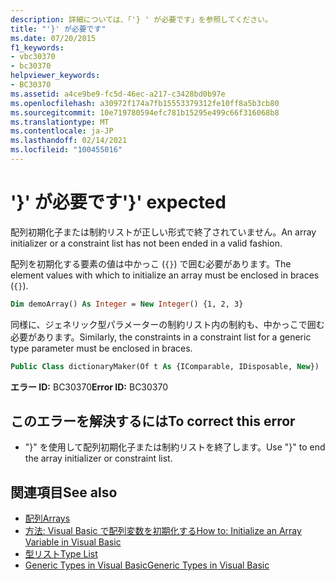 ```yaml
---
description: 詳細については、「'} ' が必要です」を参照してください。
title: "'}' が必要です"
ms.date: 07/20/2015
f1_keywords:
- vbc30370
- bc30370
helpviewer_keywords:
- BC30370
ms.assetid: a4ce9be9-fc5d-46ec-a217-c3428bd0b97e
ms.openlocfilehash: a30972f174a7fb15553379312fe10ff8a5b3cb80
ms.sourcegitcommit: 10e719780594efc781b15295e499c66f316068b8
ms.translationtype: MT
ms.contentlocale: ja-JP
ms.lasthandoff: 02/14/2021
ms.locfileid: "100455016"
---
```

# <a name="-expected"></a><span data-ttu-id="be92b-103">'}' が必要です</span><span class="sxs-lookup"><span data-stu-id="be92b-103">'}' expected</span></span>

<span data-ttu-id="be92b-104">配列初期化子または制約リストが正しい形式で終了されていません。</span><span class="sxs-lookup"><span data-stu-id="be92b-104">An array initializer or a constraint list has not been ended in a valid fashion.</span></span>

<span data-ttu-id="be92b-105">配列を初期化する要素の値は中かっこ (`{}`) で囲む必要があります。</span><span class="sxs-lookup"><span data-stu-id="be92b-105">The element values with which to initialize an array must be enclosed in braces (`{}`).</span></span>

```vb
Dim demoArray() As Integer = New Integer() {1, 2, 3}
```

<span data-ttu-id="be92b-106">同様に、ジェネリック型パラメーターの制約リスト内の制約も、中かっこで囲む必要があります。</span><span class="sxs-lookup"><span data-stu-id="be92b-106">Similarly, the constraints in a constraint list for a generic type parameter must be enclosed in braces.</span></span>

```vb
Public Class dictionaryMaker(Of t As {IComparable, IDisposable, New})
```

<span data-ttu-id="be92b-107">**エラー ID:** BC30370</span><span class="sxs-lookup"><span data-stu-id="be92b-107">**Error ID:** BC30370</span></span>

## <a name="to-correct-this-error"></a><span data-ttu-id="be92b-108">このエラーを解決するには</span><span class="sxs-lookup"><span data-stu-id="be92b-108">To correct this error</span></span>

- <span data-ttu-id="be92b-109">"}" を使用して配列初期化子または制約リストを終了します。</span><span class="sxs-lookup"><span data-stu-id="be92b-109">Use "}" to end the array initializer or constraint list.</span></span>

## <a name="see-also"></a><span data-ttu-id="be92b-110">関連項目</span><span class="sxs-lookup"><span data-stu-id="be92b-110">See also</span></span>

- [<span data-ttu-id="be92b-111">配列</span><span class="sxs-lookup"><span data-stu-id="be92b-111">Arrays</span></span>](../programming-guide/language-features/arrays/index.md)
- [<span data-ttu-id="be92b-112">方法: Visual Basic で配列変数を初期化する</span><span class="sxs-lookup"><span data-stu-id="be92b-112">How to: Initialize an Array Variable in Visual Basic</span></span>](../programming-guide/language-features/arrays/how-to-initialize-an-array-variable.md)
- [<span data-ttu-id="be92b-113">型リスト</span><span class="sxs-lookup"><span data-stu-id="be92b-113">Type List</span></span>](../language-reference/statements/type-list.md)
- [<span data-ttu-id="be92b-114">Generic Types in Visual Basic</span><span class="sxs-lookup"><span data-stu-id="be92b-114">Generic Types in Visual Basic</span></span>](../programming-guide/language-features/data-types/generic-types.md)
